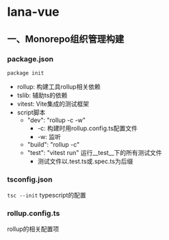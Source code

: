 # Iana-vue

## 一、Monorepo组织管理构建

### package.json

`package init`

* rollup: 构建工具rollup相关依赖
* tslib: 辅助ts的依赖
* vitest: Vite集成的测试框架
* script脚本
  * "dev": "rollup -c -w"
    * -c: 构建时用rollup.config.ts配置文件
    * -w: 监听
  * "build": "rollup -c"
  * "test": "vitest run" 运行__test__下的所有测试文件
    * 测试文件以.test.ts或.spec.ts为后缀

### tsconfig.json

`tsc --init`
typescript的配置

### rollup.config.ts

rollup的相关配置项